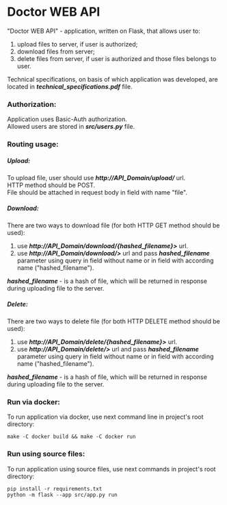 # Doctor WEB API

"Doctor WEB API" - application, written on Flask, 
that allows user to:
1) upload files to server, if user is authorized;
2) download files from server;
3) delete files from server, if user is authorized and
those files belongs to user.

Technical specifications, on basis of which application 
was developed, are located in
<b><i>technical_specifications.pdf</i></b> file.


### Authorization:
Application uses Basic-Auth authorization.<br>
Allowed users are stored in <b><i>src/users.py</i></b> file.


### Routing usage:

##### Upload:
To upload file, user should use 
<b><i>http://API_Domain/upload/</i></b> url.<br>
HTTP method should be POST.<br>
File should be attached in request body in field with name "file".

##### Download:
There are two ways to download file 
(for both HTTP GET method should be used):
1) use <b><i>http://API_Domain/download/{hashed_filename}></i></b> 
url.
2) use <b><i>http://API_Domain/download/></i></b> url and pass 
<b><i>hashed_filename</i></b> parameter using query in 
field without name or in field with according name ("hashed_filename").

<b><i>hashed_filename</i></b> - is a hash of file, 
which will be returned in response during uploading 
file to the server.

##### Delete:
There are two ways to delete file 
(for both HTTP DELETE method should be used):
1) use <b><i>http://API_Domain/delete/{hashed_filename}></i></b> 
url.
2) use <b><i>http://API_Domain/delete/></i></b> url and pass 
<b><i>hashed_filename</i></b> parameter using query in 
field without name or in field with according name ("hashed_filename").

<b><i>hashed_filename</i></b> - is a hash of file, 
which will be returned in response during uploading 
file to the server.

### Run via docker:

To run application via docker, use next command line in 
project's root directory:

    make -C docker build && make -C docker run


### Run using source files:

To run application using source files, use next commands 
in project's root directory:
    
    pip install -r requirements.txt
    python -m flask --app src/app.py run
